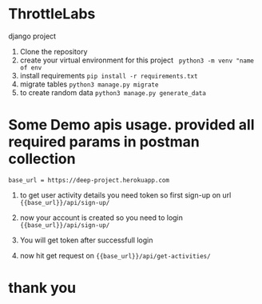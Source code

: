 # ThrottleLabs

django project

1) Clone the repository
2) create your virtual environment for this project
       ` python3 -m venv "name of env`
3) install requirements `pip install -r requirements.txt`
4) migrate tables 
        `python3 manage.py migrate`
5) to create random data 
        `python3 manage.py generate_data` 

# Some Demo apis usage. provided all required params in postman collection
`base_url = https://deep-project.herokuapp.com`
1) to get user activity details you need token
   so first sign-up on url
   `{{base_url}}/api/sign-up/`
2) now your account is created so you need to login
    `{{base_url}}/api/sign-up/`
    
3) You will get token after successfull login
4) now hit get request on
    `{{base_url}}/api/get-activities/`
    
# thank you 
